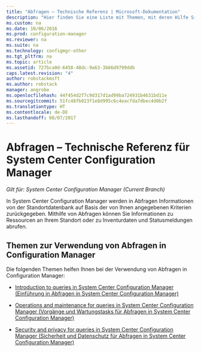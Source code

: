 ```yaml
---
title: "Abfragen – Technische Referenz | Microsoft-Dokumentation"
description: "Hier finden Sie eine Liste mit Themen, mit deren Hilfe Sie Abfragen zum Abrufen von Informationen zu Ressourcen an Ihrem Standort verwenden können."
ms.custom: na
ms.date: 10/06/2016
ms.prod: configuration-manager
ms.reviewer: na
ms.suite: na
ms.technology: configmgr-other
ms.tgt_pltfrm: na
ms.topic: article
ms.assetid: 727bca0d-6458-48dc-9a63-3b66d9799ddb
caps.latest.revision: "4"
author: robstackmsft
ms.author: robstack
manager: angrobe
ms.openlocfilehash: 44f454d2f7c9d317d1ad99ba724931b4631bd11e
ms.sourcegitcommit: 51fc48fb023f1e8d995c6c4eacfda7dbec4d0b2f
ms.translationtype: HT
ms.contentlocale: de-DE
ms.lasthandoff: 08/07/2017
---
```

# <a name="queries-technical-reference-for-system-center-configuration-manager"></a>Abfragen – Technische Referenz für System Center Configuration Manager

*Gilt für: System Center Configuration Manager (Current Branch)*

In System Center Configuration Manager werden in Abfragen Informationen von der Standortdatenbank auf Basis der von Ihnen angegebenen Kriterien zurückgegeben. Mithilfe von Abfragen können Sie Informationen zu Ressourcen an Ihrem Standort oder zu Inventurdaten und Statusmeldungen abrufen.  

## <a name="topics-about-using-queries-in-configuration-manager"></a>Themen zur Verwendung von Abfragen in Configuration Manager  
 Die folgenden Themen helfen Ihnen bei der Verwendung von Abfragen in Configuration Manager:  

-   [Introduction to queries in System Center Configuration Manager (Einführung in Abfragen in System Center Configuration Manager)](../../../core/servers/manage/introduction-to-queries.md)  

-   [Operations and maintenance for queries in System Center Configuration Manager (Vorgänge und Wartungstasks für Abfragen in System Center Configuration Manager)](../../../core/servers/manage/operations-and-maintenance-for-queries.md)  

-   [Security and privacy for queries in System Center Configuration Manager (Sicherheit und Datenschutz für Abfragen in System Center Configuration Manager)](../../../core/servers/manage/security-and-privacy-for-queries.md)  
